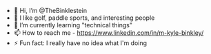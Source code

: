 - 👋 Hi, I’m @TheBinklestein
- 👀 I like golf, paddle sports, and interesting people
- 🌱 I’m currently learning "technical things"
- 📫 How to reach me - https://www.linkedin.com/in/m-kyle-binkley/
- ⚡ Fun fact: I really have no idea what I'm doing

<!---
TheBinklestein/TheBinklestein is a ✨ special ✨ repository because its `README.md` (this file) appears on your GitHub profile.
You can click the Preview link to take a look at your changes.
--->
